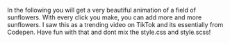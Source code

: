 In the following you will get a very beautiful animation of a field of sunflowers. With every click you make, you can add more and more sunflowers. I saw this as a trending video on TikTok and its essentially from Codepen. Have fun with that and dont mix the style.css and style.scss!
